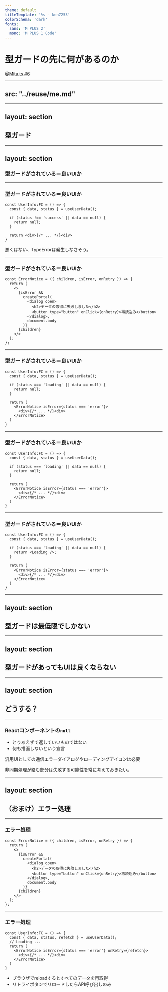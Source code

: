 ```yaml
---
theme: default
titleTemplate: '%s - ken7253'
colorSchema: 'dark'
fonts:
  sans: 'M PLUS 2'
  mono: 'M PLUS 1 Code'
---
```


# 型ガードの先に何があるのか
[@Mita.ts #6](https://mitats.connpass.com/event/353424/)

---
src: "../reuse/me.md"
---

---
layout: section
---

## 型ガード

---
layout: section
---

### 型ガードがされている＝良いUIか

---

### 型ガードがされている＝良いUIか

```tsx
const UserInfo:FC = () => {
  const { data, status } = useUserData();

  if (status !== 'success' || data == null) {
    return null;
  }

  return <div>{/* ... */}<div>
}
```

悪くはない、TypeErrorは発生しなさそう。

<!--
データ取得とUIの表示を表現しようとするとこのようなコードを書くことがあるような気がします。
これはエラーが起きない（特にTypeError）ので悪いコードではなさそう、でもいいコードでもないと思います。
-->

---

### 型ガードがされている＝良いUIか

```tsx
const ErrorNotice = ({ children, isError, onRetry }) => {
  return (
    <>
      {isError &&
        createPortal(
          <dialog open>
            <h2>データの取得に失敗しました</h2>
            <button type="button" onClick={onRetry}>再読込み</button>
          </dialog>,
          document.body
        )}
      {children}
    </>
  );
};
```

---

### 型ガードがされている＝良いUIか

```tsx
const UserInfo:FC = () => {
  const { data, status } = useUserData();

  if (status === 'loading' || data == null) {
    return null;
  }

  return (
    <ErrorNotice isError={status === 'error'}>
      <div>{/* ... */}<div>
    </ErrorNotice>
  )
}
```

---

### 型ガードがされている＝良いUIか

```tsx{4,9,11}
const UserInfo:FC = () => {
  const { data, status } = useUserData();

  if (status === 'loading' || data == null) {
    return null;
  }

  return (
    <ErrorNotice isError={status === 'error'}>
      <div>{/* ... */}<div>
    </ErrorNotice>
  )
}
```

---

### 型ガードがされている＝良いUIか

```tsx
const UserInfo:FC = () => {
  const { data, status } = useUserData();

  if (status === 'loading' || data == null) {
    return <Loading />;
  }

  return (
    <ErrorNotice isError={status === 'error'}>
      <div>{/* ... */}<div>
    </ErrorNotice>
  )
}
```

---
layout: section
---

## 型ガードは最低限でしかない

---
layout: section
---

## 型ガードがあってもUIは良くならない

---
layout: section
---

## どうする？

---

### Reactコンポーネントの`null`

- とりあえずで返していいものではない
- 何も描画しないという宣言

汎用UIとしての通信エラーダイアログやローディングアイコンは必要

非同期処理が絡む部分は失敗する可能性を常に考えておきたい。

---
layout: section
---

## （おまけ）エラー処理

---

### エラー処理

```tsx{8}
const ErrorNotice = ({ children, isError, onRetry }) => {
  return (
    <>
      {isError &&
        createPortal(
          <dialog open>
            <h2>データの取得に失敗しました</h2>
            <button type="button" onClick={onRetry}>再読込み</button>
          </dialog>,
          document.body
        )}
      {children}
    </>
  );
};
```

---

### エラー処理

```tsx
const UserInfo:FC = () => {
  const { data, status, refetch } = useUserData();
  // Loading ...
  return (
    <ErrorNotice isError={status === 'error'} onRetry={refetch}>
      <div>{/* ... */}<div>
    </ErrorNotice>
  )
}
```

- ブラウザでreloadするとすべてのデータを再取得
- リトライボタンでリロードしたらAPI呼び出しのみ
